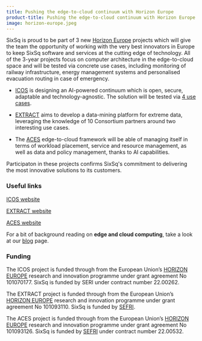 ```yaml
---
title: Pushing the edge-to-cloud continuum with Horizon Europe
product-title: Pushing the edge-to-cloud continuum with Horizon Europe
image: horizon-europe.jpeg
---
```


SixSq is proud to be part of 3 new [Horizon Europe](https://research-and-innovation.ec.europa.eu/funding/funding-opportunities/funding-programmes-and-open-calls/horizon-europe_en?utm_source=hs_email&utm_medium=email&_hsenc=p2ANqtz-_ADIcfTzwAg6q5_ZHWG0WnKO7fayNUFoOvu3MwVWQpcmCYv8T1gAZUyyJdcrLizxfHPxbq) projects which will give the team the opportunity of working with the very best innovators in Europe to keep SixSq software and services at the cutting edge of technology. All of the 3-year projects focus on computer architecture in the edge-to-cloud space and will be tested via concrete use cases, including monitoring of railway infrastructure, energy management systems and personalised evacuation routing in case of emergency. 



- [ICOS](https://sixsq.com/rd/icos.html?utm_source=hs_email&utm_medium=email&_hsenc=p2ANqtz-_ADIcfTzwAg6q5_ZHWG0WnKO7fayNUFoOvu3MwVWQpcmCYv8T1gAZUyyJdcrLizxfHPxbq) is designing an AI-powered continuum which is open, secure, adaptable and technology-agnostic. The solution will be tested via [4 use cases](https://www.icos-project.eu/use-cases).

- [EXTRACT](https://sixsq.com/rd/extract.html) aims to develop a data-mining platform for extreme data, leveraging the knowledge of 10 Consortium partners around two interesting use cases. 

- The [ACES](https://sixsq.com/rd/aces.html) edge-to-cloud framework will be able of managing itself in terms of workload placement, service and resource management, as well as data and policy management, thanks to AI capabilities.

Participaton in these projects confirms SixSq's commitment to delivering the most innovative solutions to its customers. 


### Useful links
[ICOS website](https://www.icos-project.eu/)

[EXTRACT website](https://extract-project.eu/)

[ACES website](https://www.aces-edge.eu/)


For a bit of background reading on **edge and cloud computing**, take a look at our [blog](/blog) page.

### Funding

The ICOS project is funded through from the European Union’s [HORIZON EUROPE](https://research-and-innovation.ec.europa.eu/funding/funding-opportunities/funding-programmes-and-open-calls/horizon-europe_en) research and innovation programme under grant agreement No 101070177. SixSq is funded by SERI under contract number 22.00262.

The EXTRACT project is funded through from the European Union’s [HORIZON EUROPE](https://research-and-innovation.ec.europa.eu/funding/funding-opportunities/funding-programmes-and-open-calls/horizon-europe_en) research and innovation programme under grant agreement No 101093110. SixSq is funded by [SEFRI](https://www.sbfi.admin.ch/sbfi/en/home.html).

The ACES project is funded through from the European Union’s [HORIZON EUROPE](https://research-and-innovation.ec.europa.eu/funding/funding-opportunities/funding-programmes-and-open-calls/horizon-europe_en) research and innovation programme under grant agreement No 101093126. SixSq is funded by [SEFRI](https://www.sbfi.admin.ch/sbfi/en/home.html) under contract number 22.00532.